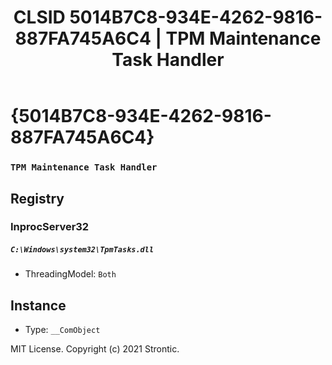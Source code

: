 ﻿---
title: "CLSID 5014B7C8-934E-4262-9816-887FA745A6C4 | TPM Maintenance Task Handler"
excerpt: What is COM-Object CLSID 5014B7C8-934E-4262-9816-887FA745A6C4?
---

# {5014B7C8-934E-4262-9816-887FA745A6C4}

### `TPM Maintenance Task Handler`

## Registry


### InprocServer32

##### `C:\Windows\system32\TpmTasks.dll`
* ThreadingModel: `Both`

## Instance

* Type: `__ComObject`

MIT License. Copyright (c) 2021 Strontic.


